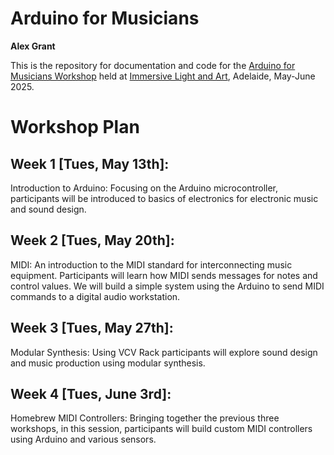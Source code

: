 # Arduino for Musicians

**Alex Grant**

This is the repository for documentation and code for the
[Arduino for Musicians Workshop](
https://immersivelightandart.com.au/event/lab-rats-x-alex-grant-arduino-for-music-production-workshop-series/)
held at [Immersive Light and Art](https://immersivelightandart.com.au/), Adelaide, May-June 2025.

# Workshop Plan 

## Week 1 [Tues, May 13th]:
Introduction to Arduino: Focusing on the Arduino microcontroller, participants will be introduced to basics of electronics for electronic music and sound design.
 
## Week 2 [Tues, May 20th]:
MIDI: An introduction to the MIDI standard for interconnecting music equipment. Participants will learn how MIDI sends messages for notes and control values. We will build a simple system using the Arduino to send MIDI commands to a digital audio workstation.
 
## Week 3 [Tues, May 27th]:
Modular Synthesis: Using VCV Rack participants will explore sound design and music production using modular synthesis.
 
## Week 4 [Tues, June 3rd]:
Homebrew MIDI Controllers: Bringing together the previous three workshops, in this session, participants will build custom MIDI controllers using Arduino and various sensors.
